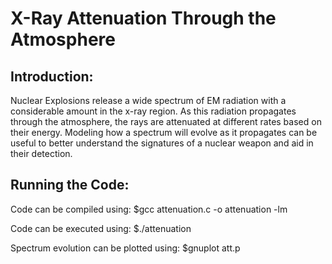 # X-Ray Attenuation Through the Atmosphere
## Introduction:
Nuclear Explosions release a wide spectrum of EM radiation with a considerable amount in the x-ray region.  As this radiation propagates through the atmosphere, the rays are attenuated at different rates based on their energy.  Modeling how a spectrum will evolve as it propagates can be useful to better understand the signatures of a nuclear weapon and aid in their detection.
## Running the Code:
Code can be compiled using: $gcc attenuation.c -o attenuation -lm

Code can be executed using: $./attenuation

Spectrum evolution can be plotted using: $gnuplot att.p
